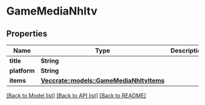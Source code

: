 # GameMediaNhltv

## Properties

Name | Type | Description | Notes
------------ | ------------- | ------------- | -------------
**title** | **String** |  | [optional] 
**platform** | **String** |  | [optional] 
**items** | [**Vec<crate::models::GameMediaNhltvItems>**](GameMediaNHLTV_items.md) |  | [optional] 

[[Back to Model list]](../README.md#documentation-for-models) [[Back to API list]](../README.md#documentation-for-api-endpoints) [[Back to README]](../README.md)


